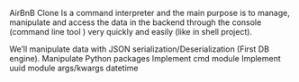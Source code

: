 AirBnB Clone
Is a command interpreter and the main purpose is to manage, manipulate and access the data in the backend through the console (command line tool ) very quickly and easily (like in shell project).

We’ll manipulate data with JSON serialization/Deserialization (First DB engine).
Manipulate Python packages
Implement cmd module
Implement uuid module
args/kwargs
datetime